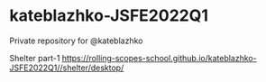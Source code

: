 # kateblazhko-JSFE2022Q1
Private repository for @kateblazhko

Shelter part-1
https://rolling-scopes-school.github.io/kateblazhko-JSFE2022Q1//shelter/desktop/
